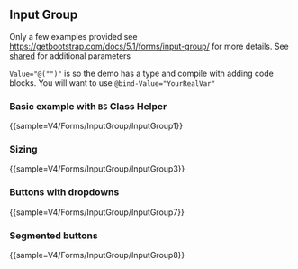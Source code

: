 ﻿## Input Group
Only a few examples provided see https://getbootstrap.com/docs/5.1/forms/input-group/ for more details.
See [shared](layout/shared) for additional parameters    

`Value="@("")"` is so the demo has a type and compile with adding code blocks. You will want to use `@bind-Value="YourRealVar"`

### Basic example with `BS` Class Helper
{{sample=V4/Forms/InputGroup/InputGroup1}}

### Sizing
{{sample=V4/Forms/InputGroup/InputGroup3}}

### Buttons with dropdowns
{{sample=V4/Forms/InputGroup/InputGroup7}}

### Segmented buttons
{{sample=V4/Forms/InputGroup/InputGroup8}}
